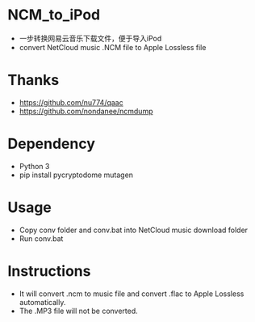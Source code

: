 # NCM_to_iPod
- 一步转换网易云音乐下载文件，便于导入iPod
- convert NetCloud music .NCM file to Apple Lossless file

# Thanks
- https://github.com/nu774/qaac
- https://github.com/nondanee/ncmdump

# Dependency
- Python 3
- pip install pycryptodome mutagen

# Usage
- Copy conv folder and conv.bat into NetCloud music download folder
- Run conv.bat 

# Instructions
- It will convert .ncm to music file and convert .flac to Apple Lossless automatically.
- The .MP3 file will not be converted.
